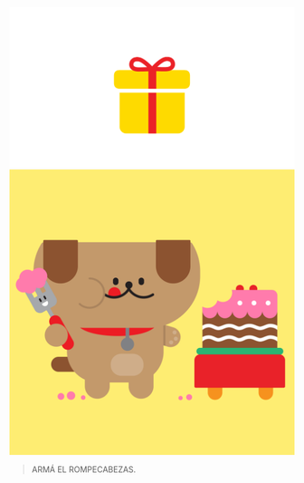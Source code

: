 <div class="mu-kindergarten-context-image-slides">
  <img src="https://raw.githubusercontent.com/MumukiProject/mumuki-guia-puzzle-rompecabezas-kinder/master/assets/escena_regalo2_1604601210463.svg" alt="Regalo por ser el último ejercicio" class="active">
  <img src="https://raw.githubusercontent.com/MumukiProject/mumuki-guia-puzzle-rompecabezas-kinder/master/assets/rompecabezas_final1c-01_1600872591944.png" alt="Resultado final del rompecabezas: perro comiendo torta">
</div>

> ARMÁ EL ROMPECABEZAS.